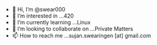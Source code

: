- 👋 Hi, I’m @swear000
- 👀 I’m interested in ...420
- 🌱 I’m currently learning ...Linux
- 💞️ I’m looking to collaborate on ...Private Matters
- 📫 How to reach me ...sujan.swearingen [at] gmail.com

<!---
swear000/swear000 is a ✨ special ✨ repository because its `README.md` (this file) appears on your GitHub profile.
You can click the Preview link to take a look at your changes.
--->
